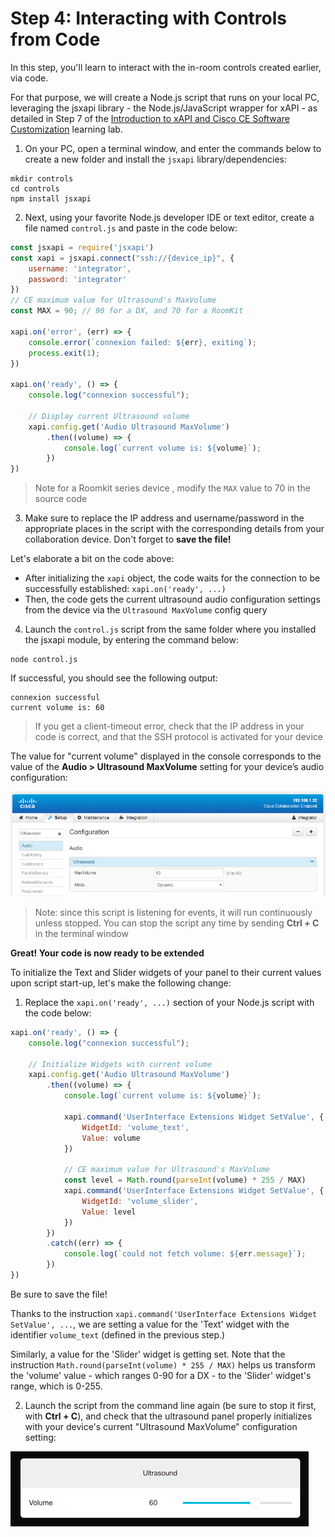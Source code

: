 # Step 4: Interacting with Controls from Code

In this step, you'll learn to interact with the in-room controls created earlier, via code.

For that purpose, we will create a Node.js script that runs on your local PC, leveraging the jsxapi library - the Node.js/JavaScript wrapper for xAPI - as detailed in Step 7 of the [Introduction to xAPI and Cisco CE Software Customization]( https://learninglabs.cisco.com/lab/collab-xapi-intro/step/7) learning lab.

1. On your PC, open a terminal window, and enter the commands below to create a new folder and install the `jsxapi` library/dependencies:

  ```shell
  mkdir controls
  cd controls
  npm install jsxapi
  ```

2.  Next, using your favorite Node.js developer IDE or text editor, create a file named `control.js` and paste in the code below:

  ```javascript
  const jsxapi = require('jsxapi')
  const xapi = jsxapi.connect("ssh://{device_ip}", {
      username: 'integrator',
      password: 'integrator'
  })
  // CE maximum value for Ultrasound's MaxVolume
  const MAX = 90; // 90 for a DX, and 70 for a RoomKit

  xapi.on('error', (err) => {
      console.error(`connexion failed: ${err}, exiting`);
      process.exit(1);
  })

  xapi.on('ready', () => {
      console.log("connexion successful");

      // Display current Ultrasound volume
      xapi.config.get('Audio Ultrasound MaxVolume')
          .then((volume) => {
              console.log(`current volume is: ${volume}`);
          })
  })
  ```
  >Note for a Roomkit series device , modify the `MAX` value to 70 in the source code

3. Make sure to replace the IP address and username/password in the appropriate places in the script with the corresponding details from your collaboration device.  Don't forget to **save the file!**

  Let's elaborate a bit on the code above:
  - After initializing the `xapi` object, the code waits for the connection to be successfully established: `xapi.on('ready', ...)`
  - Then, the code gets the current ultrasound audio configuration settings from the device via the `Ultrasound MaxVolume` config query

4. Launch the `control.js` script from the same folder where you installed the jsxapi module, by entering the command below:

  ```shell
  node control.js
  ```

  If successful, you should see the following output:
  ```shell
  connexion successful
  current volume is: 60
  ```
  >If you get a client-timeout error, check that the IP address in your code is correct, and that the SSH protocol is activated for your device

The value for "current volume" displayed in the console corresponds to the value of the **Audio > Ultrasound MaxVolume** setting for your device’s audio configuration:

![Ultrasound Configuration](assets/images/step4-ultrasound-configuration.png)

>Note: since this script is listening for events, it will run continuously unless stopped.  You can stop the script any time by sending **Ctrl + C** in the terminal window

**Great! Your code is now ready to be extended**

To initialize the Text and Slider widgets of your panel to their current values upon script start-up, let's make the following change:

1. Replace the `xapi.on('ready', ...)` section of your Node.js script with the code below:

  ```javascript
  xapi.on('ready', () => {
      console.log("connexion successful");

      // Initialize Widgets with current volume
      xapi.config.get('Audio Ultrasound MaxVolume')
          .then((volume) => {
              console.log(`current volume is: ${volume}`);

              xapi.command('UserInterface Extensions Widget SetValue', {
                  WidgetId: 'volume_text',
                  Value: volume
              })

              // CE maximum value for Ultrasound's MaxVolume
              const level = Math.round(parseInt(volume) * 255 / MAX)
              xapi.command('UserInterface Extensions Widget SetValue', {
                  WidgetId: 'volume_slider',
                  Value: level
              })
          })
          .catch((err) => {
              console.log(`could not fetch volume: ${err.message}`);
          })
  })
  ```
  Be sure to save the file!

  Thanks to the instruction `xapi.command('UserInterface Extensions Widget SetValue', ...`, we are setting a value for the 'Text' widget with the identifier `volume_text` (defined in the previous step.)

  Similarly, a value for the 'Slider' widget is getting set. Note that the instruction `Math.round(parseInt(volume) * 255 / MAX)` helps us transform the 'volume' value - which ranges 0-90 for a DX - to the 'Slider' widget's range, which is 0-255.

2. Launch the script from the command line again (be sure to stop it first, with **Ctrl + C**), and check that the ultrasound panel properly initializes with your device's current "Ultrasound MaxVolume" configuration setting:

  ![Ultrasound Panel](assets/images/step4-ultrasound-panel.png)
